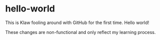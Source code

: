 # hello-world
This is Klaw fooling around with GitHub for the first time.  Hello world!

These changes are non-functional and only reflect my learning process.
